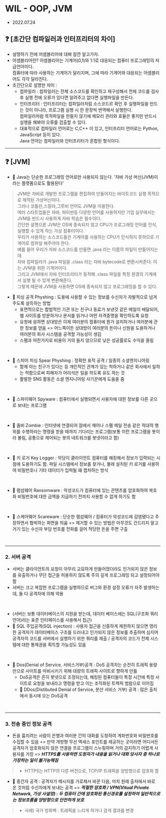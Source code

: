 
# WIL - OOP, JVM
- 2022.07.24

## ❓ [초간단 컴파일러과 인터프리터의 차이]
- 설명하기 전에 어셈블리어에 대해 잠깐 알고가자.
- 어셈블리어란? 어셈블리어는 기계어(0,1)와 1:1로 대응되는 컴퓨터 프로그래밍의 저급언어이다.<br> 컴퓨터에 따라 사용하는 기계어가 달리지며, 그에 따라 기계어와 대응되는 어셈블리어도 각각 달라진다.
- 초간단으로 설명한 차이 : 
   * 컴파일러 : 컴파일러는 전체 소스코드를 확인하고 재구성해서 전체 코드를 검사 후 실행 전에 오류가 있다면 알려주고 없다면 실행파일을 만든다.
   * 인터프리터 : 인터프리터는 컴파일러처럼 소스코드르 확인 후 실행파일을 만드는 것이 아니라, 프로그램 실행 시 한 문장씩 번역해서 실행한다.<br> 컴파일러처럼 목적파일을 만들지 않기에 메모리 관리와 효율은 좋지만 반드시 실행을 해봐야 오류를 검출할 수 있다.
   * 대표적으로 컴파일러 언어로는 C,C++ 이 있고, 인터프리터 언어로는 Python, JavaScript 등이 있다.<br> Java 언어는 컴파일러와 인터프리터가 혼합된 형식이다.

------

## ❓ [JVM]
- 📌 Java는 단순한 프로그래밍 언어로만 사용되지 않는다. '자바 가상 머신(JVM)이라는 플랫폼으로도 활용된다'
> JVM은 자바로 개발한 프로그램을 편집하여 만들어지는 바이트코드 실행 목적으로 제작된 가상머신이다.<br> 그러나 코틀린,스칼라,그루비 언어도 JVM을 이용한다. <br> 여러 스타트업들은 자바, 파이썬등 다양한 언어를 사용하지만 기업 실무에서는 JVM을 반드시 사용하게 자바 학습은 필수이다. <br> 간단한 설명으론 JVM은 OS에 종속되지 않고 CPU가 프로그래밍 언어를 인식, 실행할 수 있게 하는 가상 컴퓨터이다. <br> 우리가 사용하는 소스코드들은 기계어를 사용하는 CPU가 인식하지 못하므로 기계어로 컴파일 해주어야 한다.<br> 예를 들어 우리가 자바 소스코드를 만들면 .java 라는 이름의 파일이 만들어지는데<br> 자바 컴파일러가 .java 파일을 .class 라는 자바 bytecode로 변환시켜준다. 이는 JVM을 위한 기계어이다. <br> 그리고 JVM에서 자바 인터프리터가 동작해 .class 파일을 특정 환경의 기계에서 실행 될 수 있게 변환해준다.<br> 그렇게 때문에 JVM을 사용하면 OS에 종속되지 않고 프로그래밍을 할 수 있다.

- 📌 피싱 공격 Physhing : 도용에 사용할 수 있는 정보를 수신자가 자발적으로 넘겨주도록 설득하는 방법
    * 표면적으로는 합법적인 기관 또는 친구나 동료가 보낸것 같은 메일이 배달되어, 웹 사이트를 방문하거나 문서를 읽거나 어떤 자격증명을 확인하도록 요청
    * 요청에 응하면 상대방은 이제 여러분의 컴퓨터에 뭔가 설치하거나 여러분에 관한 정보를 얻음 => 어느쪽이든 상대방이 여러분의 돈이나 신원을 도용하거나 여러분의 회사 시스템을 공격할 가능성이 생김
    * 스팸과 마찬가지로 비용이 거의 들지 않으므로 낮은 성공률로도 수익을 올림
<br />

- 📌 스피어 피싱 Spear Physhing : 정확한 표적 공격 / 일종의 소셜엔지니어링
    * 함께 아는 친구가 있다는 등 개인적인 관계가 있는 척하거나 같은 회사에서 일하는 척함으로써 피해자가 어리석은 일을 하도록 유도 하는 것
    * 활발한 SNS 활동은 소셜 엔지니어링 사기꾼에게 도움을 줌
<br />

- 📌 스파이웨어 Spyware : 컴퓨터에서 실행되면서 사용자에 대한 정보를 다른 곳으로 보내는 프로그램
<br />

- 📌 좀비 Zombie : 인터넷에 연결되어 잠에서 깨어나 스팸 메일 전송 같은 적대적 행위를 수행하라는 명령을 받을 때까지 기다리는 프로그램(보통 이런 프로그램을 봇이라 불림, 공통으로 제어되는 봇의 네트워크를 봇넷이라고 함)
<br />

- 📌 키 로거 Key Logger : 악당이 클라이언트 컴퓨터를 해킹해서 정보가 입력되는 시점에 도용하기도 함. 파일 시스템에서 정보를 찾거나, 몰래 설치된 키 로거를 사용하여 비밀번호나 기타 데이터가 입력될 떄 캡처하는 방식
<br />

- 📌 램섬웨어 Ransomware : 악성코드가 컴퓨터에 있는 콘텐츠를 암호화하여 복호화 비밀번호에 대한 금액을 지급하기 전까지 사용할 수 없게 하기도 함
<br />

- 📌 스케어웨어 Scareware : 단순한 램섬웨어 / 컴퓨터가 악성코드에 감염됐다고 주장하면서 협박하는 화면을 띄움 => 제거할 수 있는 방법은 아무것도 건드리지 말고 거기 있는 수신자 부담 번호를 전화를 걸어 적당한 돈을 주면 구출
<br />

------

### 2. 서버 공격
- 서버는 클라이언트의 요청이 아무리 교묘하게 만들어졌더라도 인가되지 않은 정보를 유출하거나 무단 접근을 허용하지 않도록 주의 깊게 프로그래밍 되고 설정되어야 함
- 서버는 크고 복잡한 프로그램을 실행하므로 버그와 환경 설정 오류가 자주 발생하는데, 둘 다 공격자에 의해 악용
<br />

- (서버는 보통 데이터베이스의 지원을 받는데, 데이터 베이스에는 SQL(구조화 쿼리 언어)라는 표준 인터페이스를 사용해서 접근)
- 📌 SQL 주입공격(SQL injection) : 사용자 접근을 신중하게 제한하지 않으면 영리한 공격자가 데이터베이스 구조를 드러내고 인가되지 않은 정보를 추출하며 심지어 공격자의 코드를 서버에서 실행하기 위한 쿼리를 제출 / 공격자의 코드가 전체 시스템에 대한 통제권을 획득할 가능성도 있음
<br />

- 📌 Dos(Denial of Service, 서비스거부)공격 : DoS 공격자는 순전히 트래픽 용량만으로 사이트를 마비시키기 위해 대량의 트래픽 사이트로 향하게 만듦
    * DoS공격은 흔히 봇넷으로 조정되는데, 해킹된 컴퓨터들이 특정 시간에 특정 사이트로 요청을 보내라고 명령을 받고 이는 조직화된 트랙픽 범람으로 이어짐
    * 📌 DDos(Distibuted Denial of Service, 분산 서비스 거부) 공격 : 많은 출처에서 동시에 오는 DoS공격
<br />

------

### 3. 전송 중인 정보 공격

- 돈을 훔치려는 사람이 은행과 여러분 간의 대화를 도청하여 계좌번호와 비밀번호를 수집할 수 있음 => 만약 개방형 무선 액세스 포인트를 제공하는 곳이라면 어디서든 공격자가 암호화되지 않은 연결을 프로그램이 스누핑하며 거의 감지하기 어렵게 사용자를 가장 => **_HTTPS를 사용하면 도청자가 내용을 읽거나 대화 당사자 중 하나로 가장하는 일이 불가능해짐_**
> - HTTPS는 HTTP의 다른 버전으로,  TCP/IP 트래픽을 양방향으로 암호화 함 <br />
- 📌 중간자 공격 : 공격자가 메시지를 가로채서 바꾼 다음, 마치 원래 출처에서 바로 온 것처럼 수신자에게 보내는 공격 => **_적절한 암호화 / VPN(Vitual Private Network, 가상 사설망) : 두 컴퓨터 간에 암호화된 통신경로를 설정하여 일반적으로는 정보흐름을 양방향으로 안전하게 보호_**
> - 사례) 국가 방화벽 : 트래픽을 느리게 하거나 검색 결과를 변경<br />
